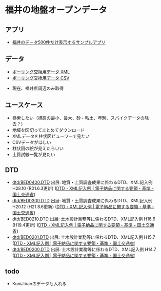 # 福井の地盤オープンデータ

## アプリ

- [福井のデータ500件だけ表示するサンプルアプリ](https://geofukui.github.io/opendata/)

## データ

- [ボーリング交換用データ XML](data/)
- [ボーリング交換用データ CSV](csv/)

* 現在、福井県周辺のみ取得

## ユースケース

- 検索したい（標高の最小、最大、砂・粘土、年別、スパイクデータの除去？）
- 地域を区切ってまとめてダウンロード
- XMLデータを柱状図ビューワーで見たい
- CSVデータがほしい
- 柱状図の絵が見えたらいい
- 土質試験一覧が見たい

## DTD

- [dtd/BED0400.DTD](dtd/BED0400.DTD) 出展: 地質・土質調査成果に係わるDTD、XML記入例 H28.10
(R01.6.3更新) ([DTD・XML記入例 | 電子納品に関する要領・基準 - 国土交通省](http://www.cals-ed.go.jp/cri_dtdxml/))
- [dtd/BED0300.DTD](dtd/BED0300.DTD) 出展: 地質・土質調査成果に係わるDTD、XML記入例 H20.12
(H21.8.6更新) ([DTD・XML記入例 | 電子納品に関する要領・基準 - 国土交通省](http://www.cals-ed.go.jp/cri_dtdxml/))
- [dtd/BED0210.DTD](dtd/BED0210.DTD) 出展: 土木設計業務等に係わるDTD、XML記入例 H16.6
(H19.4更新) ([DTD・XML記入例 | 電子納品に関する要領・基準 - 国土交通省](http://www.cals-ed.go.jp/cri_dtdxml_old/))
- [dtd/BED0201.DTD](dtd/BED0201.DTD) 出展: 土木設計業務等に係わるDTD、XML記入例 H15.7 ([DTD・XML記入例 | 電子納品に関する要領・基準 - 国土交通省](http://www.cals-ed.go.jp/cri_dtdxml_old/))
- [dtd/BED0200.DTD](dtd/BED0200.DTD) 出展: 土木設計業務等に係わるDTD、XML記入例 H14.7 ([DTD・XML記入例 | 電子納品に関する要領・基準 - 国土交通省](http://www.cals-ed.go.jp/cri_dtdxml_old/))

## todo

- KuniJibanのデータも入れる
